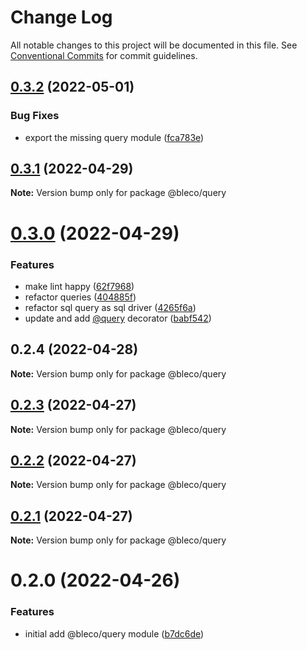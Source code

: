 # Change Log

All notable changes to this project will be documented in this file.
See [Conventional Commits](https://conventionalcommits.org) for commit guidelines.

## [0.3.2](https://gitr.net/betaly/bleco/compare/@bleco/query@0.3.1...@bleco/query@0.3.2) (2022-05-01)


### Bug Fixes

* export the missing query module ([fca783e](https://gitr.net/betaly/bleco/commits/fca783e88478ad6ea8e2395938efaa28159be91a))





## [0.3.1](https://gitr.net/betaly/bleco/compare/@bleco/query@0.3.0...@bleco/query@0.3.1) (2022-04-29)

**Note:** Version bump only for package @bleco/query





# [0.3.0](https://gitr.net/betaly/bleco/compare/@bleco/query@0.2.4...@bleco/query@0.3.0) (2022-04-29)


### Features

* make lint happy ([62f7968](https://gitr.net/betaly/bleco/commits/62f7968ef883d7faa55b2d2212cd9196f9b46333))
* refactor queries ([404885f](https://gitr.net/betaly/bleco/commits/404885f30e22c73f3afbfda764a0ca71723ef959))
* refactor sql query as sql driver ([4265f6a](https://gitr.net/betaly/bleco/commits/4265f6a17a73bb8fa51b6bfa4eccf2f9c275246b))
* update and add [@query](https://gitr.net/query) decorator ([babf542](https://gitr.net/betaly/bleco/commits/babf54268972365ce905930e6564f6aa34d7ca24))





## 0.2.4 (2022-04-28)

**Note:** Version bump only for package @bleco/query





## [0.2.3](https://gitr.net/betaly/bleco/compare/@bleco/query@0.2.2...@bleco/query@0.2.3) (2022-04-27)

**Note:** Version bump only for package @bleco/query





## [0.2.2](https://gitr.net/betaly/bleco/compare/@bleco/query@0.2.1...@bleco/query@0.2.2) (2022-04-27)

**Note:** Version bump only for package @bleco/query





## [0.2.1](https://gitr.net/betaly/bleco/compare/@bleco/query@0.2.0...@bleco/query@0.2.1) (2022-04-27)

**Note:** Version bump only for package @bleco/query





# 0.2.0 (2022-04-26)


### Features

* initial add @bleco/query module ([b7dc6de](https://gitr.net/betaly/bleco/commits/b7dc6de128e5b52d5e41009429cbc013a3b7ca82))
